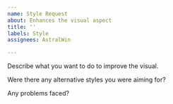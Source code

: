 ```yaml
---
name: Style Request
about: Enhances the visual aspect
title: ''
labels: Style
assignees: AstralWin

---
```


Describe what you want to do to improve the visual.


Were there any alternative styles you were aiming for?


Any problems faced?
